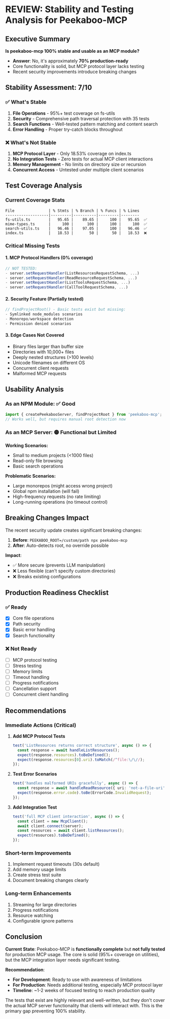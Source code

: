 # REVIEW: Stability and Testing Analysis for Peekaboo-MCP

## Executive Summary

**Is peekaboo-mcp 100% stable and usable as an MCP module?** 
- **Answer**: No, it's approximately **70% production-ready**
- Core functionality is solid, but MCP protocol layer lacks testing
- Recent security improvements introduce breaking changes

## Stability Assessment: 7/10

### ✅ What's Stable
1. **File Operations** - 95%+ test coverage on fs-utils
2. **Security** - Comprehensive path traversal protection with 35 tests
3. **Search Functions** - Well-tested pattern matching and content search
4. **Error Handling** - Proper try-catch blocks throughout

### ❌ What's Not Stable
1. **MCP Protocol Layer** - Only 18.53% coverage on index.ts
2. **No Integration Tests** - Zero tests for actual MCP client interactions
3. **Memory Management** - No limits on directory size or recursion
4. **Concurrent Access** - Untested under multiple client scenarios

## Test Coverage Analysis

### Current Coverage Stats
```
File               | % Stmts | % Branch | % Funcs | % Lines
-------------------|---------|----------|---------|--------
fs-utils.ts        |   95.65 |    89.65 |     100 |   95.65  ✅
mime-types.ts      |     100 |      100 |     100 |     100  ✅
search-utils.ts    |   96.46 |    97.05 |     100 |   96.46  ✅
index.ts           |   18.53 |       50 |      50 |   18.53  ❌
```

### Critical Missing Tests

#### 1. **MCP Protocol Handlers** (0% coverage)
```typescript
// NOT TESTED:
- server.setRequestHandler(ListResourcesRequestSchema, ...)
- server.setRequestHandler(ReadResourceRequestSchema, ...)
- server.setRequestHandler(ListToolsRequestSchema, ...)
- server.setRequestHandler(CallToolRequestSchema, ...)
```

#### 2. **Security Feature** (Partially tested)
```typescript
// findProjectRoot() - Basic tests exist but missing:
- Symlinked node_modules scenarios
- Monorepo/workspace detection
- Permission denied scenarios
```

#### 3. **Edge Cases Not Covered**
- Binary files larger than buffer size
- Directories with 10,000+ files
- Deeply nested structures (>100 levels)
- Unicode filenames on different OS
- Concurrent client requests
- Malformed MCP requests

## Usability Analysis

### As an NPM Module: ✅ Good
```typescript
import { createPeekabooServer, findProjectRoot } from 'peekaboo-mcp';
// Works well, but requires manual root detection now
```

### As an MCP Server: 🟡 Functional but Limited

**Working Scenarios:**
- Small to medium projects (<1000 files)
- Read-only file browsing
- Basic search operations

**Problematic Scenarios:**
- Large monorepos (might access wrong project)
- Global npm installation (will fail)
- High-frequency requests (no rate limiting)
- Long-running operations (no timeout control)

## Breaking Changes Impact

The recent security update creates significant breaking changes:

1. **Before**: `PEEKABOO_ROOT=/custom/path npx peekaboo-mcp`
2. **After**: Auto-detects root, no override possible

**Impact**:
- ✅ More secure (prevents LLM manipulation)
- ❌ Less flexible (can't specify custom directories)
- ❌ Breaks existing configurations

## Production Readiness Checklist

### ✅ Ready
- [x] Core file operations
- [x] Path security
- [x] Basic error handling
- [x] Search functionality

### ❌ Not Ready
- [ ] MCP protocol testing
- [ ] Stress testing
- [ ] Memory limits
- [ ] Timeout handling
- [ ] Progress notifications
- [ ] Cancellation support
- [ ] Concurrent client handling

## Recommendations

### Immediate Actions (Critical)
1. **Add MCP Protocol Tests**
   ```typescript
   test('ListResources returns correct structure', async () => {
     const response = await handleListResources();
     expect(response.resources).toBeDefined();
     expect(response.resources[0].uri).toMatch(/^file:\/\//);
   });
   ```

2. **Test Error Scenarios**
   ```typescript
   test('handles malformed URIs gracefully', async () => {
     const response = await handleReadResource({ uri: 'not-a-file-uri' });
     expect(response.error.code).toBe(ErrorCode.InvalidRequest);
   });
   ```

3. **Add Integration Test**
   ```typescript
   test('full MCP client interaction', async () => {
     const client = new McpClient();
     await client.connect(server);
     const resources = await client.listResources();
     expect(resources).toBeDefined();
   });
   ```

### Short-term Improvements
1. Implement request timeouts (30s default)
2. Add memory usage limits
3. Create stress test suite
4. Document breaking changes clearly

### Long-term Enhancements
1. Streaming for large directories
2. Progress notifications
3. Resource watching
4. Configurable ignore patterns

## Conclusion

**Current State**: Peekaboo-MCP is **functionally complete** but **not fully tested** for production MCP usage. The core is solid (95%+ coverage on utilities), but the MCP integration layer needs significant testing.

**Recommendation**: 
- **For Development**: Ready to use with awareness of limitations
- **For Production**: Needs additional testing, especially MCP protocol layer
- **Timeline**: ~1-2 weeks of focused testing to reach production quality

The tests that exist are highly relevant and well-written, but they don't cover the actual MCP server functionality that clients will interact with. This is the primary gap preventing 100% stability.